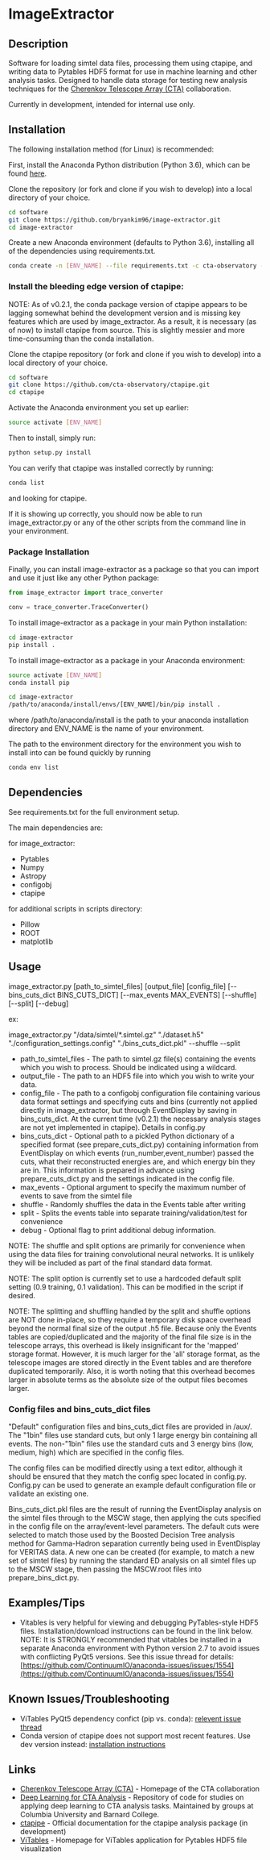 # ImageExtractor

## Description
Software for loading simtel data files, processing them using ctapipe, and writing data to Pytables HDF5 format for use in machine learning and other analysis tasks. Designed to handle data storage for testing new analysis techniques for the 
[Cherenkov Telescope Array (CTA)](https://www.cta-observatory.org/ "CTA collaboration Homepage") collaboration.

Currently in development, intended for internal use only.

## Installation

The following installation method (for Linux) is recommended:

First, install the Anaconda Python distribution (Python 3.6), which can be found [here](https://www.anaconda.com/download/).

Clone the repository (or fork and clone if you wish to develop) into a local directory of your choice.

```bash
cd software
git clone https://github.com/bryankim96/image-extractor.git
cd image-extractor
```

Create a new Anaconda environment (defaults to Python 3.6), installing all of the dependencies using requirements.txt.

```bash
conda create -n [ENV_NAME] --file requirements.txt -c cta-observatory -c conda-forge -c openastronomy
```

### Install the bleeding edge version of ctapipe:

NOTE: As of v0.2.1, the conda package version of ctapipe appears to be lagging somewhat behind the development version and is missing key features which are used by image\_extractor. As a result, it is necessary (as of now) to install ctapipe from source. This is slightly messier and more time-consuming than the conda installation. 

Clone the ctapipe repository (or fork and clone if you wish to develop) into a local directory of your choice.

```bash
cd software
git clone https://github.com/cta-observatory/ctapipe.git
cd ctapipe
```

Activate the Anaconda environment you set up earlier:

```bash
source activate [ENV_NAME]
```

Then to install, simply run:

```bash
python setup.py install
```

You can verify that ctapipe was installed correctly by running:

```bash
conda list
```

and looking for ctapipe.

If it is showing up correctly, you should now be able to run image\_extractor.py or any of the other scripts from the command line in your environment.

### Package Installation

Finally, you can install image-extractor as a package so that you can import and use it just like any other Python package:

```python
from image_extractor import trace_converter

conv = trace_converter.TraceConverter()
```

To install image-extractor as a package in your main Python installation:

```bash
cd image-extractor
pip install . 
```

To install image-extractor as a package in your Anaconda environment:

```bash
source activate [ENV_NAME]
conda install pip

cd image-extractor
/path/to/anaconda/install/envs/[ENV_NAME]/bin/pip install .
```
where /path/to/anaconda/install is the path to your anaconda installation directory and ENV\_NAME is the name of your environment.

The path to the environment directory for the environment you wish to install into can be found quickly by running

```bash
conda env list
```

## Dependencies

See requirements.txt for the full environment setup.

The main dependencies are:

for image_extractor:

* Pytables
* Numpy
* Astropy
* configobj
* ctapipe

for additional scripts in scripts directory:

* Pillow
* ROOT
* matplotlib

## Usage

image_extractor.py [path_to_simtel_files] [output_file] [config_file] [--bins_cuts_dict BINS_CUTS_DICT] [--max_events MAX_EVENTS] [--shuffle] [--split] [--debug]

ex:

image_extractor.py "/data/simtel/*.simtel.gz" "./dataset.h5" "./configuration_settings.config" "./bins_cuts_dict.pkl" --shuffle --split

* path_to_simtel_files - The path to simtel.gz file(s) containing the events which you wish to process. Should be indicated using a wildcard.
* output_file - The path to an HDF5 file into which you wish to write your data.
* config_file - The path to a configobj configuration file containing various data format settings and specifying cuts and bins (currently not applied directly in image_extractor, but through EventDisplay by saving in bins_cuts_dict. At the current time (v0.2.1) the necessary analysis stages are not yet implemented in ctapipe). Details in config.py
* bins_cuts_dict - Optional path to a pickled Python dictionary of a specified format (see prepare_cuts_dict.py) containing information from EventDisplay on which events (run_number,event_number) passed the cuts, what their reconstructed energies are, and which energy bin they are in. This information is prepared in advance using prepare_cuts_dict.py and the settings indicated in the config file.
* max_events - Optional argument to specify the maximum number of events to save from the simtel file
* shuffle - Randomly shuffles the data in the Events table after writing
* split - Splits the events table into separate training/validation/test for convenience
* debug - Optional flag to print additional debug information.

NOTE: The shuffle and split options are primarily for convenience when using the data files for training convolutional neural networks. It is unlikely they will be included as part of the final standard data format.

NOTE: The split option is currently set to use a hardcoded default split setting (0.9 training, 0.1 validation). This can be modified in the script if desired.

NOTE: The splitting and shuffling handled by the split and shuffle options are NOT done in-place, so they require a temporary disk space overhead beyond the normal final size of the output .h5 file. Because only the Events tables are copied/duplicated and the majority of the final file size is in the telescope arrays, this overhead is likely insignificant for the 'mapped' storage format. However, it is much larger for the 'all' storage format, as the telescope images are stored directly in the Event tables and are therefore duplicated temporarily. Also, it is worth noting that this overhead becomes larger in absolute terms as the absolute size of the output files becomes larger.

### Config files and bins_cuts_dict files

"Default" configuration files and bins_cuts_dict files are provided in /aux/. The "1bin" files use standard cuts, but only 1 large energy bin containing all events. The non-"1bin" files use the standard cuts and 3 energy bins (low, medium, high) which are specified in the config files.

The config files can be modified directly using a text editor, although it should be ensured that they match the config spec located in config.py. Config.py can be used to generate an example default configuration file or validate an existing one.

Bins_cuts_dict.pkl files are the result of running the EventDisplay analysis on the simtel files through to the MSCW stage, then applying the cuts specified in the config file on the array/event-level parameters. The default cuts were selected to match those used by the Boosted Decision Tree analysis method for Gamma-Hadron separation currently being used in EventDisplay for VERITAS data. A new one can be created (for example, to match a new set of simtel files) by running the standard ED analysis on all simtel files up to the MSCW stage, then passing the MSCW.root files into prepare_bins_dict.py.

## Examples/Tips

* Vitables is very helpful for viewing and debugging PyTables-style HDF5 files. Installation/download instructions can be found in the link below. NOTE: It is STRONGLY recommended that vitables be installed in a separate Anaconda environment with Python version 2.7 to avoid issues with conflicting PyQt5 versions. See this issue thread for details: [https://github.com/ContinuumIO/anaconda-issues/issues/1554](https://github.com/ContinuumIO/anaconda-issues/issues/1554)

## Known Issues/Troubleshooting

* ViTables PyQt5 dependency confict (pip vs. conda): [relevent issue thread](https://github.com/ContinuumIO/anaconda-issues/issues/1554)
* Conda version of ctapipe does not support most recent features. Use dev version instead: [installation instructions](https://cta-observatory.github.io/ctapipe/getting_started/index.html#get-the-ctapipe-software)

## Links

* [Cherenkov Telescope Array (CTA)](https://www.cta-observatory.org/ "CTA collaboration Homepage") - Homepage of the CTA collaboration
* [Deep Learning for CTA Analysis](https://github.com/bryankim96/deep-learning-CTA "Deep Learning for CTA Repository") - Repository of code for studies on applying deep learning to CTA analysis tasks. Maintained by groups at Columbia University and Barnard College.
* [ctapipe](https://cta-observatory.github.io/ctapipe/ "ctapipe Official Documentation Page") - Official documentation for the ctapipe analysis package (in development)
* [ViTables](http://vitables.org/ "ViTables Homepage") - Homepage for ViTables application for Pytables HDF5 file visualization





 
